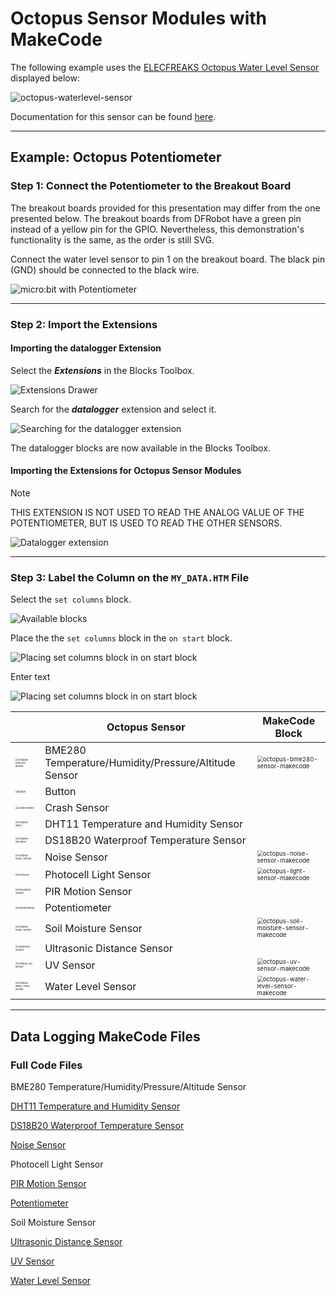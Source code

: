 # Octopus Sensor Modules with MakeCode

The following example uses the [ELECFREAKS Octopus Water Level Sensor](https://www.elecfreaks.com/octopus-water-level-sensor.html) displayed below:

![octopus-waterlevel-sensor](assets/octopus-light-sensor.png)

Documentation for this sensor can be found [here](https://wiki.elecfreaks.com/en/microbit/sensor/octopus-sensors/sensor/octopus_ef04094).

---
## Example: Octopus Potentiometer
### Step 1: Connect the Potentiometer to the Breakout Board

The breakout boards provided for this presentation may differ from the one presented below. The breakout boards from DFRobot have a green pin instead of a yellow pin for the GPIO. Nevertheless, this demonstration's functionality is the same, as the order is still SVG.

Connect the water level sensor to pin 1 on the breakout board. The black pin (GND) should be connected to the black wire.

![micro:bit with Potentiometer](assets/microbit-octopus-potentiometer.png)

---

### Step 2: Import the Extensions

#### Importing the **datalogger** Extension

Select the ***Extensions*** in the Blocks Toolbox.

![Extensions Drawer](assets/makecode-extensions-01.png)  

Search for the ***datalogger*** extension and select it. 

![Searching for the datalogger extension](assets/makecode-extensions-02.png)

The datalogger blocks are now available in the Blocks Toolbox.

#### Importing the Extensions for Octopus Sensor Modules

> [!NOTE]
> THIS EXTENSION IS NOT USED TO READ THE ANALOG VALUE OF THE POTENTIOMETER, BUT IS USED TO READ THE OTHER SENSORS. 

![Datalogger extension](assets/makecode-extensions-03.png)

---

### Step 3: Label the Column on the `MY_DATA.HTM` File

Select the `set columns` block.

![Available blocks](assets/makecode-extensions-04.png)

Place the the `set columns` block in the `on start` block.

![Placing set columns block in on start block](assets/name-columns-02.png)

Enter text

![Placing set columns block in on start block](assets/name-columns-03.png)





|                                                              | Octopus Sensor                                       | MakeCode Block                                               |
| ------------------------------------------------------------ | ---------------------------------------------------- | ------------------------------------------------------------ |
| <img src="assets/octopus-bme280-sensor.png" alt="octopus-bme280-sensor" style="zoom:25%;" /> | BME280 Temperature/Humidity/Pressure/Altitude Sensor | <img src="assets/octopus-bme280-sensor-makecode.png" alt="octopus-bme280-sensor-makecode" style="zoom:60%;" /> |
| <img src="assets/octopus-button.png" alt="Button" style="zoom:25%;" /> | Button                                               |                                                              |
| <img src="assets/octopus-crash-sensor.png" alt="Crash Sensor" style="zoom:25%;" /> | Crash Sensor                                         |                                                              |
| <img src="/Users/simon/Library/CloudStorage/OneDrive-Personal/-OneDrive-Shared/GitHub/Untitled/markdown-files/assets/octopus-dht11.png" alt="octopus-dht11" style="zoom:25%;" /> | DHT11 Temperature and Humidity Sensor                |                                                              |
| <img src="/Users/simon/Library/CloudStorage/OneDrive-Personal/-OneDrive-Shared/GitHub/Untitled/markdown-files/assets/octopus-ds18b20.png" alt="octopus-ds18b20" style="zoom:25%;" /> | DS18B20 Waterproof Temperature Sensor                |                                                              |
| <img src="assets/octopus-noise-sensor.png" alt="octopus-noise-sensor" style="zoom:25%;" /> | Noise Sensor                                         | <img src="assets/octopus-noise-sensor-makecode.png" alt="octopus-noise-sensor-makecode" style="zoom:60%;" /> |
| <img src="assets/octopus-photocell-sensor.png" alt="Photocell" style="zoom:25%;" /> | Photocell Light Sensor                               | <img src="assets/octopus-light-sensor-makecode.png" alt="octopus-light-sensor-makecode" style="zoom:60%;" /> |
| <img src="assets/octopus-pir-motion-sensor.png" alt="PIR Motion Sensor" style="zoom:25%;" /> | PIR Motion Sensor                                    |                                                              |
| <img src="assets/octopus-analog-rotation-brick.png" alt="Potentiometer" style="zoom:25%;" /> | Potentiometer                                        |                                                              |
| <img src="assets/octopus-soil-moisture-sensor.png" alt="octopus-noise-sensor" style="zoom:25%;" /> | Soil Moisture Sensor                                 | <img src="assets/octopus-soil-moisture-sensor-makecode.png" alt="octopus-soil-moisture-sensor-makecode" style="zoom:60%;" /> |
| <img src="assets/octopus-ultrasonic.png" alt="Ultrasonic Sensor" style="zoom:25%;" /> | Ultrasonic Distance Sensor                           |                                                              |
| <img src="assets/octopus-uv-sensor.png" alt="octopus-uv-sensor" style="zoom:25%;" /> | UV Sensor                                            | <img src="assets/octopus-uv-sensor-makecode.png" alt="octopus-uv-sensor-makecode" style="zoom:60%;" /> |
| <img src="assets/octopus-water-level-sensor.png" alt="octopus-water-level-sensor" style="zoom:25%;" /> | Water Level Sensor                                   | <img src="assets/octopus-water-level-sensor-makecode.png" alt="octopus-water-level-sensor-makecode" style="zoom:60%;" /> |

---

## Data Logging MakeCode Files
### Full Code Files

BME280 Temperature/Humidity/Pressure/Altitude Sensor

[DHT11 Temperature and Humidity Sensor](https://makecode.microbit.org/S03719-79254-31365-14802)

[DS18B20 Waterproof Temperature Sensor](https://makecode.microbit.org/S17353-69686-04118-57184)

[Noise Sensor](https://makecode.microbit.org/S68700-11119-27920-44083)

Photocell Light Sensor

[PIR Motion Sensor](https://makecode.microbit.org/S57511-02520-74396-99456)

[Potentiometer](https://makecode.microbit.org/S77162-35748-31506-14166)

Soil Moisture Sensor

[Ultrasonic Distance Sensor](https://makecode.microbit.org/S88082-50114-95773-88133)

[UV Sensor](https://makecode.microbit.org/S45208-14340-04934-11502)

[Water Level Sensor](https://makecode.microbit.org/S38317-05858-09223-80552)

### 
